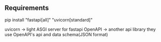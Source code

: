 ## Requirements 

pip install "fastapi[all]" "uvicorn[standard]"

uvicorn -> light ASGI server for fastapi
OpenAPI -> another api library
they use OpenAPI's api and data schema(JSON format)